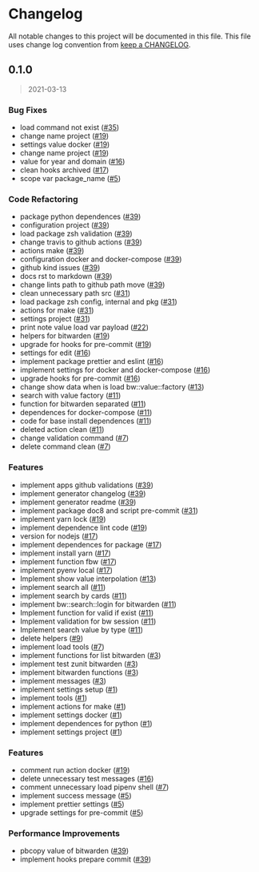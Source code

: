 # Changelog

All notable changes to this project will be documented in this file. This file uses change log convention from [keep a CHANGELOG](http://keepachangelog.com/en/0.3.0/).

<a name="0.1.0"></a>

## 0.1.0

> 2021-03-13

### Bug Fixes

- load command not exist ([#35](https://github.com/hadenlabs/zsh-bitwarden/issues/35))
- change name project ([#19](https://github.com/hadenlabs/zsh-bitwarden/issues/19))
- settings value docker ([#19](https://github.com/hadenlabs/zsh-bitwarden/issues/19))
- change name project ([#19](https://github.com/hadenlabs/zsh-bitwarden/issues/19))
- value for year and domain ([#16](https://github.com/hadenlabs/zsh-bitwarden/issues/16))
- clean hooks archived ([#17](https://github.com/hadenlabs/zsh-bitwarden/issues/17))
- scope var package_name ([#5](https://github.com/hadenlabs/zsh-bitwarden/issues/5))

### Code Refactoring

- package python dependences ([#39](https://github.com/hadenlabs/zsh-bitwarden/issues/39))
- configuration project ([#39](https://github.com/hadenlabs/zsh-bitwarden/issues/39))
- load package zsh validation ([#39](https://github.com/hadenlabs/zsh-bitwarden/issues/39))
- change travis to github actions ([#39](https://github.com/hadenlabs/zsh-bitwarden/issues/39))
- actions make ([#39](https://github.com/hadenlabs/zsh-bitwarden/issues/39))
- configuration docker and docker-compose ([#39](https://github.com/hadenlabs/zsh-bitwarden/issues/39))
- github kind issues ([#39](https://github.com/hadenlabs/zsh-bitwarden/issues/39))
- docs rst to markdown ([#39](https://github.com/hadenlabs/zsh-bitwarden/issues/39))
- change lints path to github path move ([#39](https://github.com/hadenlabs/zsh-bitwarden/issues/39))
- clean unnecessary path src ([#31](https://github.com/hadenlabs/zsh-bitwarden/issues/31))
- load package zsh config, internal and pkg ([#31](https://github.com/hadenlabs/zsh-bitwarden/issues/31))
- actions for make ([#31](https://github.com/hadenlabs/zsh-bitwarden/issues/31))
- settings project ([#31](https://github.com/hadenlabs/zsh-bitwarden/issues/31))
- print note value load var payload ([#22](https://github.com/hadenlabs/zsh-bitwarden/issues/22))
- helpers for bitwarden ([#19](https://github.com/hadenlabs/zsh-bitwarden/issues/19))
- upgrade for hooks for pre-commit ([#19](https://github.com/hadenlabs/zsh-bitwarden/issues/19))
- settings for edit ([#16](https://github.com/hadenlabs/zsh-bitwarden/issues/16))
- implement package prettier and eslint ([#16](https://github.com/hadenlabs/zsh-bitwarden/issues/16))
- implement settings for docker and docker-compose ([#16](https://github.com/hadenlabs/zsh-bitwarden/issues/16))
- upgrade hooks for pre-commit ([#16](https://github.com/hadenlabs/zsh-bitwarden/issues/16))
- change show data when is load bw::value::factory ([#13](https://github.com/hadenlabs/zsh-bitwarden/issues/13))
- search with value factory ([#11](https://github.com/hadenlabs/zsh-bitwarden/issues/11))
- function for bitwarden separated ([#11](https://github.com/hadenlabs/zsh-bitwarden/issues/11))
- dependences for docker-compose ([#11](https://github.com/hadenlabs/zsh-bitwarden/issues/11))
- code for base install dependences ([#11](https://github.com/hadenlabs/zsh-bitwarden/issues/11))
- deleted action clean ([#11](https://github.com/hadenlabs/zsh-bitwarden/issues/11))
- change validation command ([#7](https://github.com/hadenlabs/zsh-bitwarden/issues/7))
- delete command clean ([#7](https://github.com/hadenlabs/zsh-bitwarden/issues/7))

### Features

- implement apps github validations ([#39](https://github.com/hadenlabs/zsh-bitwarden/issues/39))
- implement generator changelog ([#39](https://github.com/hadenlabs/zsh-bitwarden/issues/39))
- implement generator readme ([#39](https://github.com/hadenlabs/zsh-bitwarden/issues/39))
- implement package doc8 and script pre-commit ([#31](https://github.com/hadenlabs/zsh-bitwarden/issues/31))
- implement yarn lock ([#19](https://github.com/hadenlabs/zsh-bitwarden/issues/19))
- implement dependence lint code ([#19](https://github.com/hadenlabs/zsh-bitwarden/issues/19))
- version for nodejs ([#17](https://github.com/hadenlabs/zsh-bitwarden/issues/17))
- implement dependences for package ([#17](https://github.com/hadenlabs/zsh-bitwarden/issues/17))
- implement install yarn ([#17](https://github.com/hadenlabs/zsh-bitwarden/issues/17))
- implement function fbw ([#17](https://github.com/hadenlabs/zsh-bitwarden/issues/17))
- implement pyenv local ([#17](https://github.com/hadenlabs/zsh-bitwarden/issues/17))
- Implement show value interpolation ([#13](https://github.com/hadenlabs/zsh-bitwarden/issues/13))
- implement search all ([#11](https://github.com/hadenlabs/zsh-bitwarden/issues/11))
- implement search by cards ([#11](https://github.com/hadenlabs/zsh-bitwarden/issues/11))
- implement bw::search::login for bitwarden ([#11](https://github.com/hadenlabs/zsh-bitwarden/issues/11))
- Implement function for valid if exist ([#11](https://github.com/hadenlabs/zsh-bitwarden/issues/11))
- Implement validation for bw session ([#11](https://github.com/hadenlabs/zsh-bitwarden/issues/11))
- Implement search value by type ([#11](https://github.com/hadenlabs/zsh-bitwarden/issues/11))
- delete helpers ([#9](https://github.com/hadenlabs/zsh-bitwarden/issues/9))
- implement load tools ([#7](https://github.com/hadenlabs/zsh-bitwarden/issues/7))
- implement functions for list bitwarden ([#3](https://github.com/hadenlabs/zsh-bitwarden/issues/3))
- implement test zunit bitwarden ([#3](https://github.com/hadenlabs/zsh-bitwarden/issues/3))
- implement bitwarden functions ([#3](https://github.com/hadenlabs/zsh-bitwarden/issues/3))
- implement messages ([#3](https://github.com/hadenlabs/zsh-bitwarden/issues/3))
- implement settings setup ([#1](https://github.com/hadenlabs/zsh-bitwarden/issues/1))
- implement tools ([#1](https://github.com/hadenlabs/zsh-bitwarden/issues/1))
- implement actions for make ([#1](https://github.com/hadenlabs/zsh-bitwarden/issues/1))
- implement settings docker ([#1](https://github.com/hadenlabs/zsh-bitwarden/issues/1))
- implement dependences for python ([#1](https://github.com/hadenlabs/zsh-bitwarden/issues/1))
- implement settings project ([#1](https://github.com/hadenlabs/zsh-bitwarden/issues/1))

### Features

- comment run action docker ([#19](https://github.com/hadenlabs/zsh-bitwarden/issues/19))
- delete unnecessary test messages ([#16](https://github.com/hadenlabs/zsh-bitwarden/issues/16))
- comment unnecessary load pipenv shell ([#7](https://github.com/hadenlabs/zsh-bitwarden/issues/7))
- implement success message ([#5](https://github.com/hadenlabs/zsh-bitwarden/issues/5))
- implement prettier settings ([#5](https://github.com/hadenlabs/zsh-bitwarden/issues/5))
- upgrade settings for pre-commit ([#5](https://github.com/hadenlabs/zsh-bitwarden/issues/5))

### Performance Improvements

- pbcopy value of bitwarden ([#39](https://github.com/hadenlabs/zsh-bitwarden/issues/39))
- implement hooks prepare commit ([#39](https://github.com/hadenlabs/zsh-bitwarden/issues/39))
